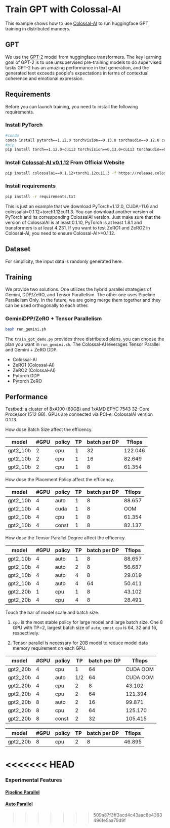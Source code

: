 # Train GPT with Colossal-AI

This example shows how to use [Colossal-AI](https://github.com/hpcaitech/ColossalAI) to run huggingface GPT training in distributed manners.

## GPT

We use the [GPT-2](https://huggingface.co/gpt2) model from huggingface transformers. The key learning goal of GPT-2 is to use unsupervised pre-training models to do supervised tasks.GPT-2 has an amazing performance in text generation, and the generated text exceeds people's expectations in terms of contextual coherence and emotional expression.

## Requirements

Before you can launch training, you need to install the following requirements.

### Install PyTorch

```bash
#conda
conda install pytorch==1.12.0 torchvision==0.13.0 torchaudio==0.12.0 cudatoolkit=11.3 -c pytorch
#pip
pip install torch==1.12.0+cu113 torchvision==0.13.0+cu113 torchaudio==0.12.0 --extra-index-url https://download.pytorch.org/whl/cu113
```

### Install [Colossal-AI v0.1.12](https://colossalai.org/download/) From Official Website

```bash
pip install colossalai==0.1.12+torch1.12cu11.3 -f https://release.colossalai.org
```

### Install requirements

```bash
pip install -r requirements.txt
```

This is just an example that we download PyTorch=1.12.0, CUDA=11.6 and colossalai=0.1.12+torch1.12cu11.3. You can download another version of PyTorch and its corresponding ColossalAI version. Just make sure that the version of ColossalAI is at least 0.1.10, PyTorch is at least 1.8.1 and transformers is at least 4.231.
If you want to test ZeRO1 and ZeRO2 in Colossal-AI, you need to ensure Colossal-AI>=0.1.12.

## Dataset

For simplicity, the input data is randonly generated here.

## Training
We provide two solutions. One utilizes the hybrid parallel strategies of Gemini, DDP/ZeRO, and Tensor Parallelism.
The other one uses Pipeline Parallelism Only.
In the future, we are going merge them together and they can be used orthogonally to each other.

### GeminiDPP/ZeRO + Tensor Parallelism
```bash
bash run_gemini.sh
```

The `train_gpt_demo.py` provides three distributed plans, you can choose the plan you want in `run_gemini.sh`. The Colossal-AI leverages Tensor Parallel and Gemini + ZeRO DDP.

- Colossal-AI
- ZeRO1 (Colossal-AI)
- ZeRO2 (Colossal-AI)
- Pytorch DDP
- Pytorch ZeRO


## Performance

Testbed: a cluster of 8xA100 (80GB) and 1xAMD EPYC 7543 32-Core Processor (512 GB). GPUs are connected via PCI-e.
ColossalAI version 0.1.13.

How dose Batch Size affect the efficency.

| model | #GPU | policy | TP | batch per DP | Tflops |
| ---------- | --------- |--------- |--------- |--------- |--------- |
| gpt2_10b |  2  | cpu | 1 | 32 | 122.046 |
| gpt2_10b |  2  | cpu | 1 | 16 | 82.649 |
| gpt2_10b |  2  | cpu | 1 | 8 | 61.354 |


How dose the Placement Policy affect the efficency.

| model | #GPU | policy | TP | batch per DP | Tflops |
| ---------- | --------- |--------- |--------- |--------- |--------- |
| gpt2_10b |  4  | auto | 1 | 8 | 88.657 |
| gpt2_10b |  4  | cuda | 1 | 8 | OOM |
| gpt2_10b |  4  | cpu | 1 | 8 | 61.354 |
| gpt2_10b |  4  | const | 1 | 8 | 82.137 |

How dose the Tensor Parallel Degree affect the efficency.

| model | #GPU | policy | TP | batch per DP | Tflops |
| ---------- | --------- |--------- |--------- |--------- |--------- |
| gpt2_10b |  4  | auto | 1 | 8 | 88.657 |
| gpt2_10b |  4  | auto | 2 | 8 | 56.687 |
| gpt2_10b |  4  | auto | 4 | 8 | 29.019 |
| gpt2_10b |  4  | auto | 4 | 64 | 50.411 |
| gpt2_20b |  1  | cpu | 1 | 8 | 43.102 |
| gpt2_20b |  4  | cpu | 4 | 8 | 28.491 |


Touch the bar of model scale and batch size.

1. `cpu` is the most stable policy for large model and large batch size. One 8 GPU with TP=2, largest batch size of `auto`, `const`
 `cpu` is 64, 32 and 16, respectively.

2. Tensor parallel is necessary for 20B model to reduce model data memory requirement on each GPU.

| model | #GPU | policy | TP | batch per DP | Tflops |
| ---------- | --------- |--------- |--------- |--------- |--------- |
| gpt2_20b |  4  | cpu | 1 | 64 | CUDA OOM |
| gpt2_20b |  4  | auto | 1/2 | 64 | CUDA OOM |
| gpt2_20b |  4  | cpu | 2 | 8 | 43.102 |
| gpt2_20b |  4  | cpu | 2 | 64 | 121.394 |
| gpt2_20b |  8  | auto | 2 | 16 | 99.871 |
| gpt2_20b |  8  | cpu | 2 | 64 | 125.170 |
| gpt2_20b |  8  | const | 2 | 32 | 105.415 |


| model | #GPU | policy | TP | batch per DP | Tflops |
| ---------- | --------- |--------- |--------- |--------- |--------- |
| gpt2_20b |  8  | cpu | 2 | 8 | 46.895 |
<<<<<<< HEAD
=======


### Experimental Features

#### [Pipeline Parallel](./experiments/pipeline_parallel/)
#### [Auto Parallel](./experiments/auto_parallel_with_gpt/)
>>>>>>> 509a87f3ff3acd4c43aac8e4363496fe5aa79d9f
